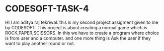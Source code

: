 # CODESOFT-TASK-4
HI I am aditya raj tekriwal.
this is my second project assigment given to me by CODESOFT.
This project is about creating a normal game which is ROCK,PAPER,SCISSORS.
In this we have to create a program where choice is from user and a computer.
and one more thing is Ask the user if they want to play another round or not.
